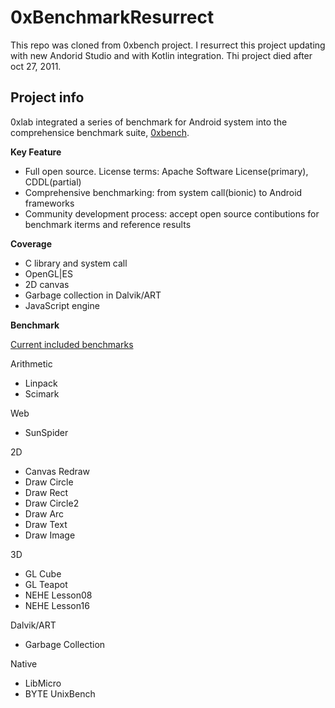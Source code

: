 # 0xBenchmarkResurrect
This repo was cloned from 0xbench project. I resurrect this project updating with new Andorid Studio and with Kotlin integration.
Thi project died after oct 27, 2011.

## Project info

0xlab integrated a series of benchmark for Android system into
the comprehensice benchmark suite, [0xbench](https://code.google.com/archive/p/0xbench).

**Key Feature**

- Full open source. License terms: Apache Software License(primary), CDDL(partial)
- Comprehensive benchmarking: from system call(bionic) to Android frameworks
- Community development process: accept open source contibutions for benchmark iterms and reference results

**Coverage**

- C library and system call
- OpenGL|ES
- 2D canvas
- Garbage collection in Dalvik/ART
- JavaScript engine

**Benchmark**

[Current included benchmarks](https://code.google.com/archive/p/0xbench/wikis/Benchmarks.wiki)

Arithmetic
- Linpack
- Scimark

Web
- SunSpider

2D
- Canvas Redraw
- Draw Circle
- Draw Rect
- Draw Circle2
- Draw Arc
- Draw Text
- Draw Image

3D
- GL Cube
- GL Teapot
- NEHE Lesson08
- NEHE Lesson16

Dalvik/ART
- Garbage Collection

Native
- LibMicro
- BYTE UnixBench
